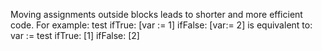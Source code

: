 Moving assignments outside blocks leads to shorter and more efficient code.
For example:
test 
	ifTrue: [var := 1]
	ifFalse: [var:= 2]
is equivalent to:
var :=  test 
	ifTrue: [1]
	ifFalse: [2]